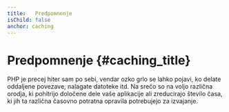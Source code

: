 ```yaml
---
title:   Predpomnenje
isChild: false
anchor: caching
---
```


# Predpomnenje {#caching_title}

PHP je precej hiter sam po sebi, vendar ozko grlo se lahko pojavi, ko delate oddaljene povezave, nalagate datoteke itd.
Na srečo so na voljo različna orodja, ki pohitrijo določene dele vaše aplikacije ali zreducirajo število časa, ki jih ta različna časovno potratna opravila potrebujejo za izvajanje.
